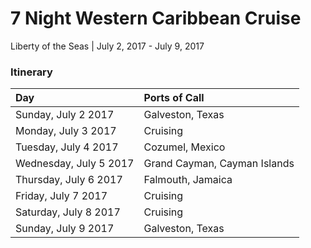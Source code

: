 # 7 Night Western Caribbean Cruise

Liberty of the Seas | July 2, 2017 - July 9, 2017

### Itinerary

| Day                     | Ports of Call |
| :--------------------- | :--------------------------- |
| Sunday, July 2 2017    | Galveston, Texas             |
| Monday, July 3 2017    | Cruising                     |
| Tuesday, July 4 2017   | Cozumel, Mexico              |
| Wednesday, July 5 2017 | Grand Cayman, Cayman Islands |
| Thursday, July 6 2017  | Falmouth, Jamaica            |
| Friday, July 7 2017    | Cruising                     |
| Saturday, July 8 2017  | Cruising                     | 
| Sunday, July 9 2017    | Galveston, Texas             |
